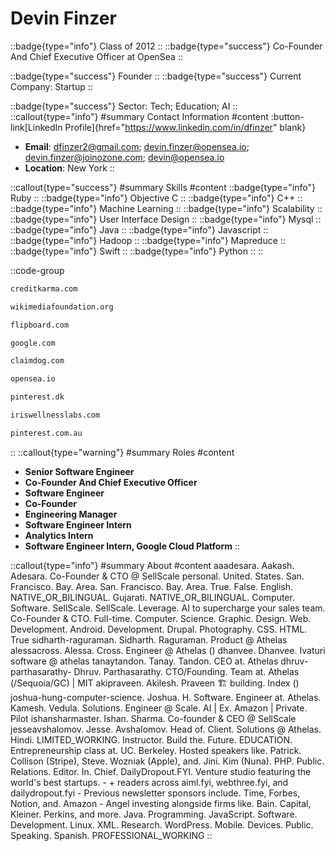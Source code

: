 # Devin Finzer
::badge{type="info"}
Class of 2012
::
::badge{type="success"}
Co-Founder And Chief Executive Officer at OpenSea
::

::badge{type="success"}
Founder
::
::badge{type="success"}
Current Company: Startup
::

::badge{type="success"}
Sector: Tech; Education; AI
::
::callout{type="info"}
#summary
Contact Information
#content
:button-link[LinkedIn Profile]{href="https://www.linkedin.com/in/dfinzer" blank}
- **Email**: dfinzer2@gmail.com; devin.finzer@opensea.io; devin.finzer@joinozone.com; devin@opensea.io
- **Location**: New York
::

::callout{type="success"}
#summary
Skills
#content
::badge{type="info"}
Ruby
::
::badge{type="info"}
Objective C
::
::badge{type="info"}
C++
::
::badge{type="info"}
Machine Learning
::
::badge{type="info"}
Scalability
::
::badge{type="info"}
User Interface Design
::
::badge{type="info"}
Mysql
::
::badge{type="info"}
Java
::
::badge{type="info"}
Javascript
::
::badge{type="info"}
Hadoop
::
::badge{type="info"}
Mapreduce
::
::badge{type="info"}
Swift
::
::badge{type="info"}
Python
::
::

::code-group
```bash [Credit Karma]
creditkarma.com
```
```bash [Wikimedia Foundation]
wikimediafoundation.org
```
```bash [Flipboard]
flipboard.com
```
```bash [Google]
google.com
```
```bash [Claimdog]
claimdog.com
```
```bash [OpenSea]
opensea.io
```
```bash [William Megelich]
pinterest.dk
```
```bash [IRIS Wellness Labs]
iriswellnesslabs.com
```
```bash [Pinterest]
pinterest.com.au
```
::
::callout{type="warning"}
#summary
Roles
#content
- **Senior Software Engineer**
- **Co-Founder And Chief Executive Officer**
- **Software Engineer**
- **Co-Founder**
- **Engineering Manager**
- **Software Engineer Intern**
- **Analytics Intern**
- **Software Engineer Intern, Google Cloud Platform**
::

::callout{type="info"}
#summary
About
#content
aaadesara. Aakash. Adesara. Co-Founder & CTO @ SellScale personal. United. States. San. Francisco. Bay. Area. San. Francisco. Bay. Area. True. False. English. NATIVE_OR_BILINGUAL. Gujarati. NATIVE_OR_BILINGUAL. Computer. Software. SellScale. SellScale. Leverage. AI to supercharge your sales team. Co-Founder & CTO. Full-time. Computer. Science. Graphic. Design. Web. Development. Android. Development. Drupal. Photography. CSS. HTML. True sidharth-raguraman. Sidharth. Raguraman. Product @ Athelas alessacross. Alessa. Cross. Engineer @ Athelas () dhanvee. Dhanvee. Ivaturi software @ athelas tanaytandon. Tanay. Tandon. CEO at. Athelas dhruv-parthasarathy- Dhruv. Parthasarathy. CTO/Founding. Team at. Athelas (/Sequoia/GC) | MIT akipraveen. Akilesh. Praveen 🏗️ building. Index () joshua-hung-computer-science. Joshua. H. Software. Engineer at. Athelas. Kamesh. Vedula. Solutions. Engineer @ Scale. AI | Ex. Amazon | Private. Pilot ishansharmaster. Ishan. Sharma. Co-founder & CEO @ SellScale jesseavshalomov. Jesse. Avshalomov. Head of. Client. Solutions @ Athelas. Hindi. LIMITED_WORKING. Instructor. Build the. Future. EDUCATION. Entrepreneurship class at. UC. Berkeley. Hosted speakers like. Patrick. Collison (Stripe), Steve. Wozniak (Apple), and. Jini. Kim (Nuna). PHP. Public. Relations. Editor. In. Chief. DailyDropout.FYI. Venture studio featuring the world's best startups. - + readers across aiml.fyi, webthree.fyi, and dailydropout.fyi - Previous newsletter sponsors include. Time, Forbes, Notion, and. Amazon - Angel investing alongside firms like. Bain. Capital, Kleiner. Perkins, and more. Java. Programming. JavaScript. Software. Development. Linux. XML. Research. WordPress. Mobile. Devices. Public. Speaking. Spanish. PROFESSIONAL_WORKING
::
